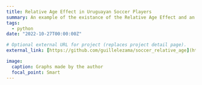```yaml
---
title: Relative Age Effect in Uruguayan Soccer Players
summary: An example of the existance of the Relative Age Effect and an analysis of how this phenomenon is present (and evolves) through youth leagues.
tags:
  - python
date: "2022-10-27T00:00:00Z"

# Optional external URL for project (replaces project detail page).
external_link: [https://github.com/guillelezama/soccer_relative_age](https://github.com/guillelezama/soccer_relative_age)

image: 
  caption: Graphs made by the author
  focal_point: Smart
---
```

